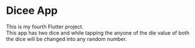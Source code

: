 # Dicee App

This is my fourth Flutter project.
<br>This app has two dice and while tapping the anyone of the die value of both the dice will be changed into any random number.
